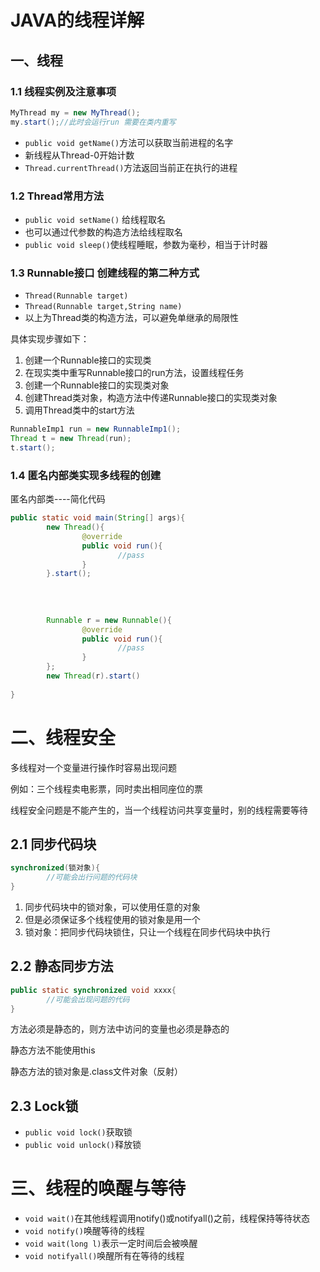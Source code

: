 # JAVA的线程详解

## 一、线程

### 1.1 线程实例及注意事项

~~~java
MyThread my = new MyThread();
my.start();//此时会运行run 需要在类内重写
~~~

- `public void getName()`方法可以获取当前进程的名字
- 新线程从Thread-0开始计数
- `Thread.currentThread()`方法返回当前正在执行的进程

### 1.2 Thread常用方法

- `public void setName()` 给线程取名
- 也可以通过代参数的构造方法给线程取名
- `public void sleep()`使线程睡眠，参数为毫秒，相当于计时器

### 1.3 Runnable接口 创建线程的第二种方式

- `Thread(Runnable target)`
- `Thread(Runnable target,String name)`
- 以上为Thread类的构造方法，可以避免单继承的局限性

具体实现步骤如下：

1. 创建一个Runnable接口的实现类
2. 在现实类中重写Runnable接口的run方法，设置线程任务
3. 创建一个Runnable接口的实现类对象
4. 创建Thread类对象，构造方法中传递Runnable接口的实现类对象
5. 调用Thread类中的start方法

~~~java
RunnableImp1 run = new RunnableImp1();
Thread t = new Thread(run);
t.start();
~~~

 ### 1.4 匿名内部类实现多线程的创建

匿名内部类----简化代码  

~~~java
public static void main(String[] args){
		new Thread(){
				@override
				public void run(){
						//pass
				}
		}.start();
		
		
		
		
		Runnable r = new Runnable(){
				@override
				public void run(){
						//pass
				}
		};
		new Thread(r).start()
		
}
~~~

# 二、线程安全

多线程对一个变量进行操作时容易出现问题

例如：三个线程卖电影票，同时卖出相同座位的票  

线程安全问题是不能产生的，当一个线程访问共享变量时，别的线程需要等待

## 2.1 同步代码块

~~~java
synchronized(锁对象){
		//可能会出行问题的代码块
}
~~~

1. 同步代码块中的锁对象，可以使用任意的对象
2. 但是必须保证多个线程使用的锁对象是用一个
3. 锁对象：把同步代码块锁住，只让一个线程在同步代码块中执行

 ## 2.2 静态同步方法

~~~java
public static synchronized void xxxx{
		//可能会出现问题的代码
}
~~~

方法必须是静态的，则方法中访问的变量也必须是静态的

静态方法不能使用this

静态方法的锁对象是.class文件对象（反射）

## 2.3 Lock锁

- `public void lock()`获取锁
- `public void unlock()`释放锁

# 三、线程的唤醒与等待

- `void wait()`在其他线程调用notify()或notifyall()之前，线程保持等待状态
- `void notify()`唤醒等待的线程 
- `void wait(long l)`表示一定时间后会被唤醒
- `void notifyall()`唤醒所有在等待的线程